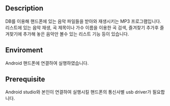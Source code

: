 ## Description
 DB를 이용해 핸드폰에 있는 음악 파일들을 받아와 재생시키는 MP3 프로그램입니다.
 리스트에 있는 음악 재생, 곡 제목이나 가수 이름을 이용한 곡 검색, 즐겨찾기 추가후
 즐겨찾기에 추가해 놓은 음악만 볼수 있는 리스트 기능 등이 있습니다.

## Enviroment
 Android 핸드폰에 연결하여 실행하였습니다.

## Prerequisite
 Android studio와 본인이 연결하여 실행시킬 핸드폰의 통신사별 usb driver가 필요합니다.

